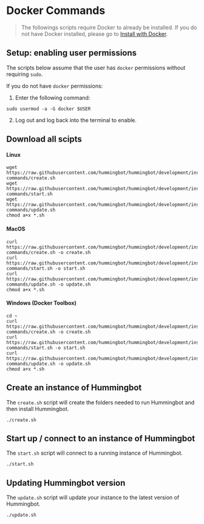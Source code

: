 # Docker Commands

> The followings scripts require Docker to already be installed.  If you do not have Docker installed, please go to [Install with Docker](./install-with-docker).

## Setup: enabling user permissions

The scripts below assume that the user has `docker` permissions without requiring `sudo`.

If you do not have `docker` permissions:

1. Enter the following command:

  ```
  sudo usermod -a -G docker $USER
  ```

2. Log out and log back into the terminal to enable.

## Download all scipts

#### Linux
```
wget https://raw.githubusercontent.com/hummingbot/hummingbot/development/installation/docker-commands/create.sh
wget https://raw.githubusercontent.com/hummingbot/hummingbot/development/installation/docker-commands/start.sh
wget https://raw.githubusercontent.com/hummingbot/hummingbot/development/installation/docker-commands/update.sh
chmod a+x *.sh
```

#### MacOS
```
curl https://raw.githubusercontent.com/hummingbot/hummingbot/development/installation/docker-commands/create.sh -o create.sh
curl https://raw.githubusercontent.com/hummingbot/hummingbot/development/installation/docker-commands/start.sh -o start.sh
curl https://raw.githubusercontent.com/hummingbot/hummingbot/development/installation/docker-commands/update.sh -o update.sh
chmod a+x *.sh
```

#### Windows (Docker Toolbox)
```
cd ~
curl https://raw.githubusercontent.com/hummingbot/hummingbot/development/installation/docker-commands/create.sh -o create.sh
curl https://raw.githubusercontent.com/hummingbot/hummingbot/development/installation/docker-commands/start.sh -o start.sh
curl https://raw.githubusercontent.com/hummingbot/hummingbot/development/installation/docker-commands/update.sh -o update.sh
chmod a+x *.sh
```

## Create an instance of Hummingbot

The `create.sh` script will create the folders needed to run Hummingbot and then install Hummingbot.

```
./create.sh
```

## Start up / connect to an instance of Hummingbot

The `start.sh` script will connect to a running instance of Hummingbot.

```
./start.sh
```

## Updating Hummingbot version

The `update.sh` script will update your instance to the latest version of Hummingbot.

```
./update.sh
```


